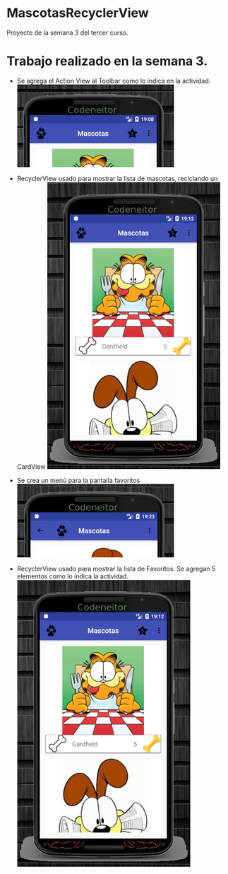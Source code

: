 # MascotasRecyclerView
Proyecto de la semana 3 del tercer curso.
# Trabajo realizado en la semana 3.


 * Se agrega el Action View al Toolbar como lo indica en la actividad.
![alt text](img/ActionView1.png "Se agrega el Action View al Toolbar")


 * RecyclerView usado para mostrar la lista de mascotas, reciclando un CardView
![alt text](img/RecyclerView1.png "Pantallazo de la aplicación")


* Se crea un menú para la pantalla favoritos
![alt text](img/ActionView2.png "Pantallazo de la aplicación")

 * RecyclerView usado para mostrar la lista de Favoritos.
 Se agregan 5 elementos como lo indica la actividad.
![alt text](img/RecyclerView1.png "Pantallazo de la aplicación")